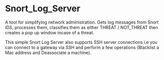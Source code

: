# Snort_Log_Server
A tool for simplifying network administration. Gets log messages from Snort IDS, processes them, classifies them as either THREAT / NOT_THREAT then creates a pop up window incase of a threat.

This simple Snort Log Server also supports SSH server connections i.e you can connect to a gateway via SSH and perform a few operations (Blacklist a Mac address and Deassociate a machine).
